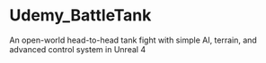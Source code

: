 # Udemy_BattleTank
An open-world head-to-head tank fight with simple AI, terrain, and advanced control system in Unreal 4
